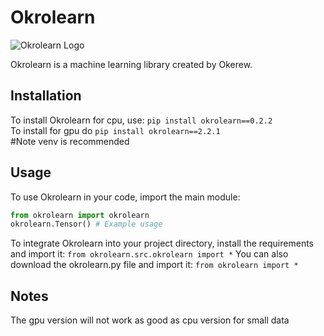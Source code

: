 # Okrolearn

![Okrolearn Logo](https://github.com/Okerew/okrolearn/assets/93822247/2c3e95ea-394d-4e29-8b97-13281ee695b7)

Okrolearn is a machine learning library created by Okerew.

## Installation

To install Okrolearn for cpu, use:
`pip install okrolearn==0.2.2`
<br>
To install for gpu do
`pip install okrolearn==2.2.1`
<br>
#Note venv is recommended

## Usage

To use Okrolearn in your code, import the main module:
```python
from okrolearn import okrolearn
okrolearn.Tensor() # Example usage
```
To integrate Okrolearn into your project directory, install the requirements and import it:
`from okrolearn.src.okrolearn import *`
You can also download the okrolearn.py file and import it:
`from okrolearn import *`
## Notes
The gpu version will not work as good as cpu version for small data 
